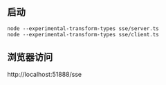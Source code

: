 ## 启动

```
node --experimental-transform-types sse/server.ts
node --experimental-transform-types sse/client.ts
```

## 浏览器访问

http://localhost:51888/sse